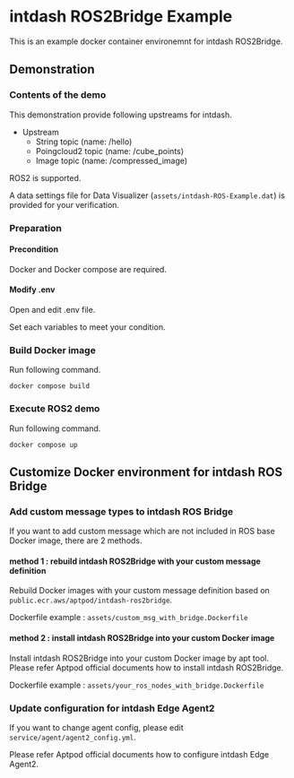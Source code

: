# intdash ROS2Bridge Example

This is an example docker container environemnt for intdash ROS2Bridge.

## Demonstration

### Contents of the demo

This demonstration provide following upstreams for intdash.

- Upstream
  - String topic (name: /hello)
  - Poingcloud2 topic (name: /cube_points)
  - Image topic (name: /compressed_image)

ROS2 is supported.

A data settings file for Data Visualizer (`assets/intdash-ROS-Example.dat`) is provided for your verification.

### Preparation

#### Precondition

Docker and Docker compose are required.

#### Modify .env

Open and edit .env file.

Set each variables to meet your condition.

### Build Docker image

Run following command.

```
docker compose build
```

### Execute ROS2 demo

Run following command.

```
docker compose up
```

## Customize Docker environment for intdash ROS Bridge

### Add custom message types to intdash ROS Bridge

If you want to add custom message which are not included in ROS base Docker image, there are 2 methods.

#### method 1 : rebuild intdash ROS2Bridge with your custom message definition

Rebuild Docker images with your custom message definition based on `public.ecr.aws/aptpod/intdash-ros2bridge`.

Dockerfile example : `assets/custom_msg_with_bridge.Dockerfile`

#### method 2 : install intdash ROS2Bridge into your custom Docker image

Install intdash ROS2Bridge into your custom Docker image by apt tool. Please refer Aptpod official documents how to install intdash ROS2Bridge.

Dockerfile example : `assets/your_ros_nodes_with_bridge.Dockerfile`

### Update configuration for intdash Edge Agent2

If you want to change agent config, please edit `service/agent/agent2_config.yml`.

Please refer Aptpod official documents how to configure intdash Edge Agent2.
